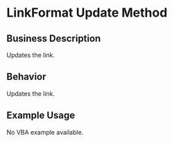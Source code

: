 # LinkFormat Update Method

## Business Description
Updates the link.

## Behavior
Updates the link.

## Example Usage
No VBA example available.